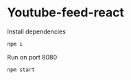 # Youtube-feed-react

Install dependencies 

```bash
npm i
```
Run on port 8080

```bash
npm start
```